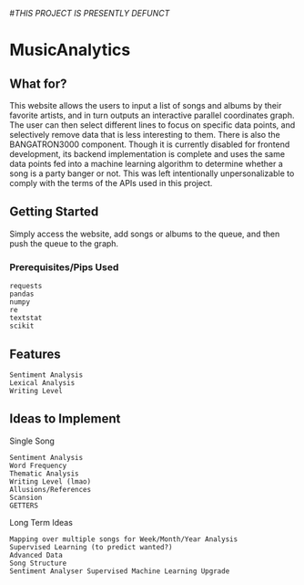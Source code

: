 #*THIS PROJECT IS PRESENTLY DEFUNCT*

# MusicAnalytics

## What for?
This website allows the users to input a list of songs and albums by their favorite artists, and in turn outputs an interactive parallel coordinates graph. The user can then select different lines to focus on specific data points, and selectively remove data that is less interesting to them. There is also the BANGATRON3000 component. Though it is currently disabled for frontend development, its backend implementation is complete and uses the same data points fed into a machine learning algorithm to determine whether a song is a party banger or not. This was left intentionally unpersonalizable to comply with the terms of the APIs used in this project.

## Getting Started
Simply access the website, add songs or albums to the queue, and then push the queue to the graph.

### Prerequisites/Pips Used

```
requests
pandas
numpy
re
textstat
scikit
```

## Features

```
Sentiment Analysis
Lexical Analysis
Writing Level
```

## Ideas to Implement

Single Song
```
Sentiment Analysis
Word Frequency
Thematic Analysis
Writing Level (lmao)
Allusions/References
Scansion
GETTERS
```

Long Term Ideas
```
Mapping over multiple songs for Week/Month/Year Analysis
Supervised Learning (to predict wanted?)
Advanced Data
Song Structure
Sentiment Analyser Supervised Machine Learning Upgrade
```
